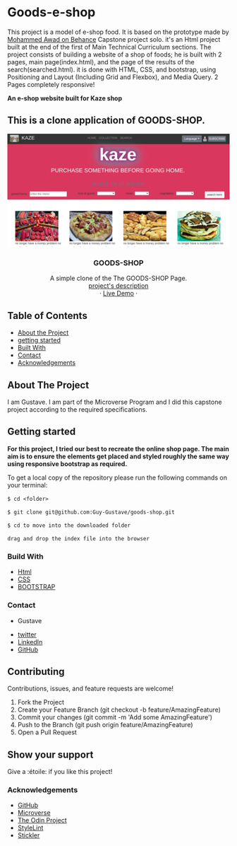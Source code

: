 # Goods-e-shop
This project is a model of e-shop food. It is based on the prototype made by [Mohammed Awad on Behance](https://www.behance.net/M_Awad)
Capstone project solo. it's an Html project built at the end of the first of  Main Technical Curriculum sections. The project consists of building a website of a shop of foods; he is built with 2 pages, main page(index.html), and the page of the results of the search(searched.html). it is done with HTML, CSS, and bootstrap, using Positioning and Layout (Including Grid and Flexbox), and Media Query. 2 Pages completely responsive!

**An e-shop website built for Kaze shop**

## This is a clone application of GOODS-SHOP.

<img src="ressources/capt2.png" width="700px"> 
<br />
<p align="center">
   <h3 align="center">GOODS-SHOP</h3>

  <p align="center">
    A simple clone of the The GOODS-SHOP Page.
    <br /> 
    <a href="https://www.loom.com/share/1cfdb4d252f748bea4ea80cfd2e9bf49"> project's description</a>   
    <br />
    ·
     <a href="https://raw.githack.com/Guy-Gustave/goods-shop/feature-branch/index.html"> Live Demo</a>
    ·    
  </p>
</p>

<!-- TABLE OF CONTENTS -->
## Table of Contents

* [About the Project](#about-the-project)
* [getting started](#getting_started)
* [Built With](#built-with)
* [Contact](#contact)
* [Acknowledgements](#acknowledgements)



<!-- ABOUT THE PROJECT -->
## About The Project

  I am  Gustave. I am part of the Microverse Program and I did this capstone project according to the required specifications.  

## Getting started
**For this project, I tried our best to recreate the online shop page. The main aim is to ensure the elements get placed and styled roughly the same way using responsive bootstrap as required.**

To get a local copy of the repository please run the following commands on your terminal:
```
$ cd <folder>
```
```
$ git clone git@github.com:Guy-Gustave/goods-shop.git
```
```
$ cd to move into the downloaded folder
```
```
drag and drop the index file into the browser
```
  


### Build With

* [Html]()
* [CSS]()
* [BOOTSTRAP]()


### Contact
* Gustave 
- [twitter](https://twitter.com/GuyNigaba)  
- [LinkedIn](https://www.linkedin.com/in/guy-gustave-nigaba-7988ba181/) 
- [GitHub](https://github.com/Guy-Gustave/)

## Contributing
Contributions, issues, and feature requests are welcome!

   1. Fork the Project
   2. Create your Feature Branch (git checkout -b feature/AmazingFeature)
   3. Commit your changes (git commit -m 'Add some AmazingFeature')
   4. Push to the Branch (git push origin feature/AmazingFeature)
   5. Open a Pull Request

## Show your support
Give a :étoile:️ if you like this project!

### Acknowledgements

* [GitHub](https://github.com)
* [Microverse](https://www.microverse.org/)
* [The Odin Project](https://www.theodinproject.com/courses/html5-and-css3/lessons/)
* [StyleLint]()
* [Stickler]()
